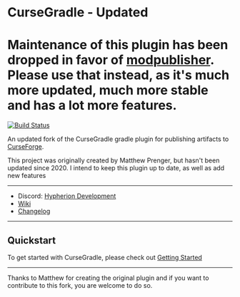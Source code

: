 # CurseGradle - Updated

# Maintenance of this plugin has been dropped in favor of [modpublisher](https://github.com/firstdarkdev/modpublisher). Please use that instead, as it's much more updated, much more stable and has a lot more features.



[![Build Status](https://ci.explodingcreeper.me/buildStatus/icon?job=CurseGradle)](https://ci.explodingcreeper.me/view/HypherionMC's%20Projects/job/CurseGradle/)

An updated fork of the CurseGradle gradle plugin for publishing artifacts to [CurseForge](https://curseforge.com/).

This project was originally created by Matthew Prenger, but hasn't been updated since 2020. I intend to keep this plugin up to date, as well as add new features

___

* Discord: [Hypherion Development](https://discord.gg/PdVnXf9)
* [Wiki](https://readme.hypherionmc.me/cursegradle/getting-started/)
* [Changelog](https://github.com/exploding-creeper/CurseGradle/releases)

___

## Quickstart

To get started with CurseGradle, please check out [Getting Started](https://readme.hypherionmc.me/cursegradle/getting-started/)

---

Thanks to Matthew for creating the original plugin and if you want to contribute to this fork, you are welcome to do so.
